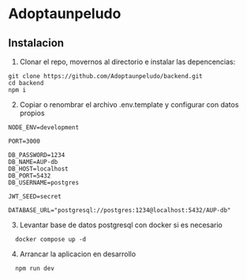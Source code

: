 
# Adoptaunpeludo

## Instalacion

1. Clonar el repo, movernos al directorio e instalar las depencencias:

```
git clone https://github.com/Adoptaunpeludo/backend.git
cd backend
npm i
```

2. Copiar o renombrar el archivo .env.template y configurar con datos propios

```
NODE_ENV=development

PORT=3000

DB_PASSWORD=1234
DB_NAME=AUP-db
DB_HOST=localhost
DB_PORT=5432
DB_USERNAME=postgres

JWT_SEED=secret

DATABASE_URL="postgresql://postgres:1234@localhost:5432/AUP-db"
```

3. Levantar base de datos postgresql con docker si es necesario

```
  docker compose up -d
```

4. Arrancar la aplicacion en desarrollo

```
  npm run dev
```
